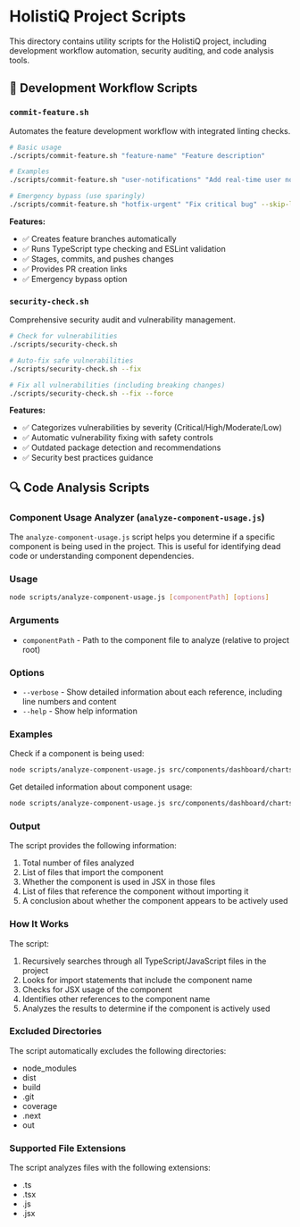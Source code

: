 # HolistiQ Project Scripts

This directory contains utility scripts for the HolistiQ project, including development workflow automation, security auditing, and code analysis tools.

## 🚀 Development Workflow Scripts

### `commit-feature.sh`

Automates the feature development workflow with integrated linting checks.

```bash
# Basic usage
./scripts/commit-feature.sh "feature-name" "Feature description"

# Examples
./scripts/commit-feature.sh "user-notifications" "Add real-time user notifications"

# Emergency bypass (use sparingly)
./scripts/commit-feature.sh "hotfix-urgent" "Fix critical bug" --skip-lint
```

**Features:**

- ✅ Creates feature branches automatically
- ✅ Runs TypeScript type checking and ESLint validation
- ✅ Stages, commits, and pushes changes
- ✅ Provides PR creation links
- ✅ Emergency bypass option

### `security-check.sh`

Comprehensive security audit and vulnerability management.

```bash
# Check for vulnerabilities
./scripts/security-check.sh

# Auto-fix safe vulnerabilities
./scripts/security-check.sh --fix

# Fix all vulnerabilities (including breaking changes)
./scripts/security-check.sh --fix --force
```

**Features:**

- ✅ Categorizes vulnerabilities by severity (Critical/High/Moderate/Low)
- ✅ Automatic vulnerability fixing with safety controls
- ✅ Outdated package detection and recommendations
- ✅ Security best practices guidance

## 🔍 Code Analysis Scripts

### Component Usage Analyzer (`analyze-component-usage.js`)

The `analyze-component-usage.js` script helps you determine if a specific component is being used in the project. This is useful for identifying dead code or understanding component dependencies.

### Usage

```bash
node scripts/analyze-component-usage.js [componentPath] [options]
```

### Arguments

- `componentPath` - Path to the component file to analyze (relative to project root)

### Options

- `--verbose` - Show detailed information about each reference, including line numbers and content
- `--help` - Show help information

### Examples

Check if a component is being used:

```bash
node scripts/analyze-component-usage.js src/components/dashboard/charts/components/MAInfoPopover.tsx
```

Get detailed information about component usage:

```bash
node scripts/analyze-component-usage.js src/components/dashboard/charts/components/MAInfoPopover.tsx --verbose
```

### Output

The script provides the following information:

1. Total number of files analyzed
2. List of files that import the component
3. Whether the component is used in JSX in those files
4. List of files that reference the component without importing it
5. A conclusion about whether the component appears to be actively used

### How It Works

The script:

1. Recursively searches through all TypeScript/JavaScript files in the project
2. Looks for import statements that include the component name
3. Checks for JSX usage of the component
4. Identifies other references to the component name
5. Analyzes the results to determine if the component is actively used

### Excluded Directories

The script automatically excludes the following directories:

- node_modules
- dist
- build
- .git
- coverage
- .next
- out

### Supported File Extensions

The script analyzes files with the following extensions:

- .ts
- .tsx
- .js
- .jsx
